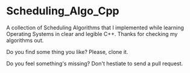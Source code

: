 # Scheduling_Algo_Cpp

A collection of Scheduling Algorithms that I implemented while learning Operating Systems in clear and legible C++. Thanks for checking my algorithms out.


Do you find some thing you like? Please, clone it.


Do you feel something's missing? Don't hestiate to send a pull request.
